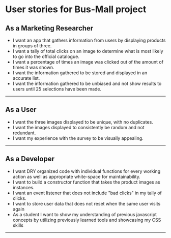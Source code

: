 # User stories for Bus-Mall project

## As a Marketing Researcher
* I want an app that gathers information from users by displaying products in groups of three.
* I want a tally of total clicks on an image to determine what is most likely to go into the official catalogue.
* I want a percentage of times an image was clicked out of the amount of times it was shown.
* I want the information gathered to be stored and displayed in an accurate list.
* I want the information gathered to be unbiased and not show results to users until 25 selections have been made.

---

## As a User
* I want the three images displayed to be unique, with no duplicates.
* I want the images displayed to consistently be random and not redundant.
* I want my experience with the survey to be visually appealing.

---

## As a Developer
* I want DRY organized code with individual functions for every working action as well as appropriate white-space for maintainability.
* I want to build a constructor function that takes the product images as instances.
* I want an event listener that does not include "bad clicks" in my tally of clicks.
* I want to store user data that does not reset when the same user visits again
* As a student I want to show my understanding of previous javascript concepts by utilizing previously learned tools and showcasing my CSS skills

---
